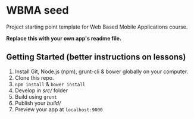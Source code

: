 # WBMA seed

Project starting point template for Web Based Mobile Applications course.

**Replace this with your own app's readme file.**

## Getting Started (better instructions on lessons)

1. Install Git, Node.js (npm), grunt-cli & bower globally on your computer.
2. Clone this repo.
3. `npm install` & `bower install` 
4. Develop in _src/_ folder
5. Build using `grunt`
6. Publish your _build/_
7. Preview your app at `localhost:9000`
